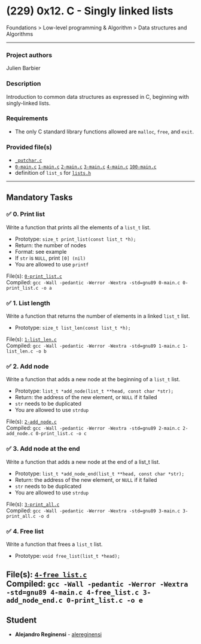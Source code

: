# (229) 0x12. C - Singly linked lists
Foundations > Low-level programming & Algorithm > Data structures and Algorithms

---

### Project authors
Julien Barbier

### Description
Introduction to common data structures as expressed in C, beginning with singly-linked lists.

### Requirements
* The only C standard library functions allowed are `malloc`, `free`, and `exit`.

### Provided file(s)
* [`_putchar.c`](./_putchar.c)
* [`0-main.c`](./tests/0-main.c) [`1-main.c`](./tests/1-main.c) [`2-main.c`](./tests/2-main.c) [`3-main.c`](./tests/3-main.c) [`4-main.c`](./tests/4-main.c) [`100-main.c`](./tests/100-main.c)
* definition of `list_s` for [`lists.h`](./lists.h)

---

## Mandatory Tasks

### :white_check_mark: 0. Print list
Write a function that prints all the elements of a `list_t` list.

* Prototype: `size_t print_list(const list_t *h);`
* Return: the number of nodes
* Format: see example
* If `str` is `NULL`, print `[0] (nil)`
* You are allowed to use `printf`

File(s): [`0-print_list.c`](./0-print_list.c)\
Compiled: `gcc -Wall -pedantic -Werror -Wextra -std=gnu89 0-main.c 0-print_list.c -o a`

### :white_check_mark: 1. List length
Write a function that returns the number of elements in a linked `list_t` list.

* Prototype: `size_t list_len(const list_t *h);`

File(s): [`1-list_len.c`](./1-list_len.c)\
Compiled: `gcc -Wall -pedantic -Werror -Wextra -std=gnu89 1-main.c 1-list_len.c -o b`

### :white_check_mark: 2. Add node
Write a function that adds a new node at the beginning of a `list_t` list.

* Prototype: `list_t *add_node(list_t **head, const char *str);`
* Return: the address of the new element, or `NULL` if it failed
* `str` needs to be duplicated
* You are allowed to use `strdup`

File(s): [`2-add_node.c`](./2-add_node.c)\
Compiled: `gcc -Wall -pedantic -Werror -Wextra -std=gnu89 2-main.c 2-add_node.c 0-print_list.c -o c`

### :white_check_mark: 3. Add node at the end
Write a function that adds a new node at the end of a list_t list.

* Prototype: `list_t *add_node_end(list_t **head, const char *str);`
* Return: the address of the new element, or `NULL` if it failed
* `str` needs to be duplicated
* You are allowed to use `strdup`

File(s): [`3-print_all.c`](./3-print_all.c)\
Compiled: `gcc -Wall -pedantic -Werror -Wextra -std=gnu89 3-main.c 3-print_all.c -o d`

### :white_check_mark: 4. Free list
Write a function that frees a `list_t` list.

* Prototype: `void free_list(list_t *head);`

File(s): [`4-free_list.c`](./4-free_list.c)\
Compiled: `gcc -Wall -pedantic -Werror -Wextra -std=gnu89 4-main.c 4-free_list.c 3-add_node_end.c 0-print_list.c -o e`
---

## Student
* **Alejandro Reginensi** - [alereginensi](github.com/alereginensi)
